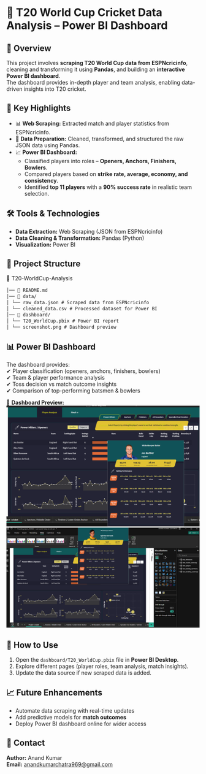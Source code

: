 # 🏏 T20 World Cup Cricket Data Analysis – Power BI Dashboard  

## 📌 Overview  
This project involves **scraping T20 World Cup data from ESPNcricinfo**, cleaning and transforming it using **Pandas**, and building an **interactive Power BI dashboard**.  
The dashboard provides in-depth player and team analysis, enabling data-driven insights into T20 cricket.  

## 🚀 Key Highlights  
- 📊 **Web Scraping:** Extracted match and player statistics from ESPNcricinfo.  
- 🧹 **Data Preparation:** Cleaned, transformed, and structured the raw JSON data using Pandas.  
- 📈 **Power BI Dashboard:**  
  - Classified players into roles – **Openers, Anchors, Finishers, Bowlers**.  
  - Compared players based on **strike rate, average, economy, and consistency**.  
  - Identified **top 11 players** with a **90% success rate** in realistic team selection.  

## 🛠️ Tools & Technologies  
- **Data Extraction:** Web Scraping (JSON from ESPNcricinfo)  
- **Data Cleaning & Transformation:** Pandas (Python)  
- **Visualization:** Power BI  

## 📂 Project Structure  
📁 T20-WorldCup-Analysis

    │── 📄 README.md
    │── 📄 data/
    │ └── raw_data.json # Scraped data from ESPNcricinfo
    │ └── cleaned_data.csv # Processed dataset for Power BI
    │── 📄 dashboard/
    │ └── T20_WorldCup.pbix # Power BI report
    │ └── screenshot.png # Dashboard preview


## 📊 Power BI Dashboard  
The dashboard provides:  
✔ Player classification (openers, anchors, finishers, bowlers)  
✔ Team & player performance analysis  
✔ Toss decision vs match outcome insights  
✔ Comparison of top-performing batsmen & bowlers  

📸 **Dashboard Preview:**  
![Dashboard](https://github.com/anand7061/T20-World-Cup-Cricket-data-analysis/blob/main/Screenshot%202025-09-09%20143025.png)  
![Dashboard](https://github.com/anand7061/T20-World-Cup-Cricket-data-analysis/blob/main/Screenshot%202025-09-09%20142914.png)  


## 📌 How to Use  
1. Open the `dashboard/T20_WorldCup.pbix` file in **Power BI Desktop**.  
2. Explore different pages (player roles, team analysis, match insights).  
3. Update the data source if new scraped data is added.  

## 📈 Future Enhancements  
- Automate data scraping with real-time updates  
- Add predictive models for **match outcomes**  
- Deploy Power BI dashboard online for wider access  

## 📧 Contact  
**Author:** Anand Kumar  
**Email:** anandkumarchatra969@gmail.com  
 


